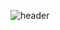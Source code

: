![header](https://capsule-render.vercel.app/api?type=soft&color=gradient&customColorList=0,2,2,5,30&text=%20Welcome!%20&height=300&fontSize=100)
